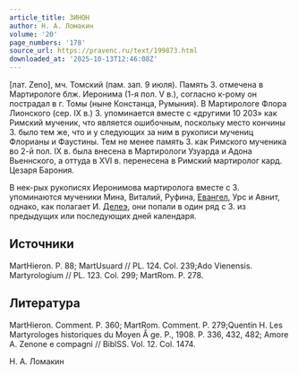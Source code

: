 ```yaml
---
article_title: ЗИНОН
author: Н. А. Ломакин
volume: '20'
page_numbers: '178'
source_url: https://pravenc.ru/text/199873.html
downloaded_at: '2025-10-13T12:46:08Z'
---
```


[лат. Zeno], мч. Томский (пам. зап. 9 июля). Память З. отмечена в Мартирологе блж. Иеронима (1-я пол. V в.), согласно к-рому он пострадал в г. Томы (ныне Констанца, Румыния). В Мартирологе Флора Лионского (сер. IX в.) З. упоминается вместе с «другими 10 203» как Римский мученик, что является ошибочным, поскольку место кончины З. было тем же, что и у следующих за ним в рукописи мучениц Флорианы и Фаустины. Тем не менее память З. как Римского мученика во 2-й пол. IX в. была внесена в Мартирологи Узуарда и Адона Вьеннского, а оттуда в XVI в. перенесена в Римский мартиролог кард. Цезаря Барония.

В нек-рых рукописях Иеронимова мартиролога вместе с З. упоминаются мученики Мина, Виталий, Руфина, [Евангел](https://pravenc.ru/text/Евангел.html), Урс и Авнит, однако, как полагает И. [Делеэ](https://pravenc.ru/text/Делеэ.html), они попали в один ряд с З. из предыдущих или последующих дней календаря.

## Источники

MartHieron. P. 88; MartUsuard // PL. 124. Col. 239;Ado Vienensis. Martyrologium // PL. 123. Col. 299; MartRom. P. 278.

## Литература

MartHieron. Comment. P. 360; MartRom. Comment. P. 279;Quentin H. Les Martyrologes historiques du Moyen Â
ge. P., 1908. P. 336, 432, 482; Amore A. Zenone e compagni // BiblSS. Vol. 12. Col. 1474.

Н. А. Ломакин
